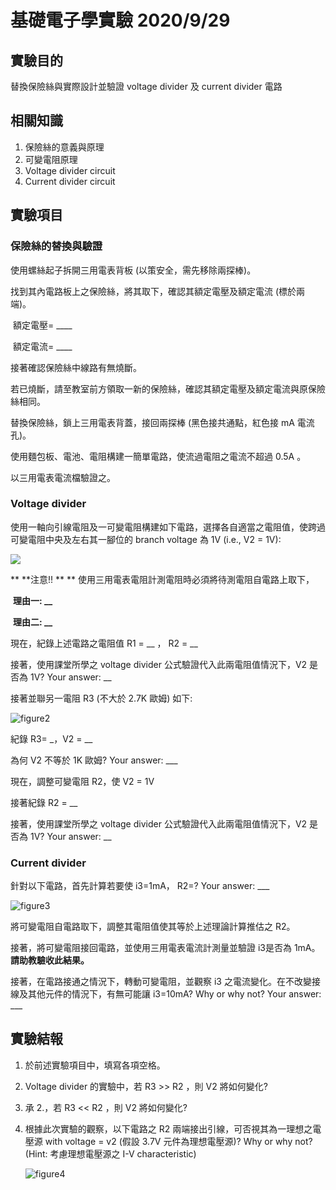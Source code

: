 # 基礎電子學實驗 2020/9/29

## 實驗目的

替換保險絲與實際設計並驗證 voltage divider 及 current divider 電路

## 相關知識

1. 保險絲的意義與原理
2. 可變電阻原理
3. Voltage divider circuit
4. Current divider circuit

## 實驗項目

### 保險絲的替換與驗證

使用螺絲起子拆開三用電表背板 (以策安全，需先移除兩探棒)。

找到其內電路板上之保險絲，將其取下，確認其額定電壓及額定電流 (標於兩端)。

​	額定電壓= ____

​	額定電流= ____          

接著確認保險絲中線路有無燒斷。

若已燒斷，請至教室前方領取一新的保險絲，確認其額定電壓及額定電流與原保險絲相同。

替換保險絲，鎖上三用電表背蓋，接回兩探棒 (黑色接共通點，紅色接 mA 電流孔)。

使用麵包板、電池、電阻構建一簡單電路，使流過電阻之電流不超過 0.5A 。

以三用電表電流檔驗證之。



### Voltage divider

使用一軸向引線電阻及一可變電阻構建如下電路，選擇各自適當之電阻值，使跨過可變電阻中央及左右其一腳位的 branch voltage 為 1V (i.e., V2 = 1V):

![](C:\Users\User\iCloudDrive\Courses\CSU0008\figure1.png)

 ** **注意!! ** ** 使用三用電表電阻計測電阻時必須將待測電阻自電路上取下，

​	**理由一: __**

​	**理由二: __**

現在，紀錄上述電路之電阻值 R1 = __ ， R2 = __  

接著，使用課堂所學之 voltage divider 公式驗證代入此兩電阻值情況下，V2 是否為 1V? Your answer: __

接著並聯另一電阻 R3 (不大於 2.7K 歐姆) 如下:

![figure2](C:\Users\User\iCloudDrive\Courses\CSU0008\figure2.png)

紀錄 R3= _，V2 = __

為何 V2 不等於 1K 歐姆? Your answer: ___

現在，調整可變電阻 R2，使 V2 = 1V

接著紀錄 R2 = __

接著，使用課堂所學之 voltage divider 公式驗證代入此兩電阻值情況下，V2 是否為 1V? Your answer: __



### Current divider

針對以下電路，首先計算若要使 i3=1mA， R2=? Your answer: ___

![figure3](C:\Users\User\iCloudDrive\Courses\CSU0008\figure3.png)

將可變電阻自電路取下，調整其電阻值使其等於上述理論計算推估之 R2。

接著，將可變電阻接回電路，並使用三用電表電流計測量並驗證 i3是否為 1mA。**請助教驗收此結果。**

接著，在電路接通之情況下，轉動可變電阻，並觀察 i3 之電流變化。在不改變接線及其他元件的情況下，有無可能讓 i3=10mA? Why or why not? Your answer: ___



## 實驗結報

1. 於前述實驗項目中，填寫各項空格。

2. Voltage divider 的實驗中，若 R3 >> R2 ，則 V2 將如何變化?

3. 承 2.，若 R3 << R2 ，則 V2 將如何變化?

4. 根據此次實驗的觀察，以下電路之 R2 兩端接出引線，可否視其為一理想之電壓源 with voltage = v2 (假設 3.7V 元件為理想電壓源)? Why or why not? (Hint: 考慮理想電壓源之 I-V characteristic)

   ![figure4](C:\Users\User\iCloudDrive\Courses\CSU0008\figure4.png)